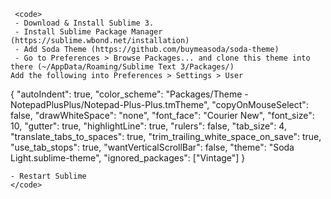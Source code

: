 
     <code>
     - Download & Install Sublime 3.
     - Install Sublime Package Manager (https://sublime.wbond.net/installation)
     - Add Soda Theme (https://github.com/buymeasoda/soda-theme)
     - Go to Preferences > Browse Packages... and clone this theme into there (~/AppData/Roaming/Sublime Text 3/Packages/)
    Add the following into Preferences > Settings > User


{
       "autoIndent": true,
       "color_scheme": "Packages/Theme - NotepadPlusPlus/Notepad-Plus-Plus.tmTheme",
       "copyOnMouseSelect": false,
       "drawWhiteSpace": "none",
       "font_face": "Courier New",
       "font_size": 10,
       "gutter": true,
       "highlightLine": true,
       "rulers": false,
       "tab_size": 4,
       "translate_tabs_to_spaces": true,
       "trim_trailing_white_space_on_save": true,
       "use_tab_stops": true,
       "wantVerticalScrollBar": false,
       "theme": "Soda Light.sublime-theme",
       "ignored_packages": ["Vintage"]
}

    - Restart Sublime
    </code>

